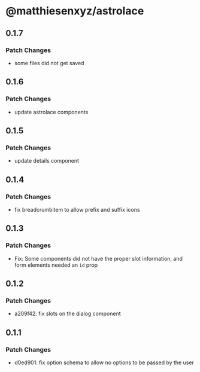 # @matthiesenxyz/astrolace

## 0.1.7

### Patch Changes

- some files did not get saved

## 0.1.6

### Patch Changes

- update astrolace components

## 0.1.5

### Patch Changes

- update details component

## 0.1.4

### Patch Changes

- fix breadcrumbitem to allow prefix and suffix icons

## 0.1.3

### Patch Changes

- Fix: Some components did not have the proper slot information, and form elements needed an `id` prop

## 0.1.2

### Patch Changes

- a209f42: fix slots on the dialog component

## 0.1.1

### Patch Changes

- d0ed901: fix option schema to allow no options to be passed by the user
